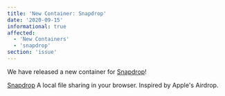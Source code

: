 ```yaml
---
title: 'New Container: Snapdrop'
date: '2020-09-15'
informational: true
affected:
  - 'New Containers'
  - 'snapdrop'
section: 'issue'
---
```

We have released a new container for [Snapdrop](https://github.com/linuxserver/docker-snapdrop)!

[Snapdrop](https://github.com/RobinLinus/snapdrop) A local file sharing in your browser. Inspired by Apple's Airdrop.